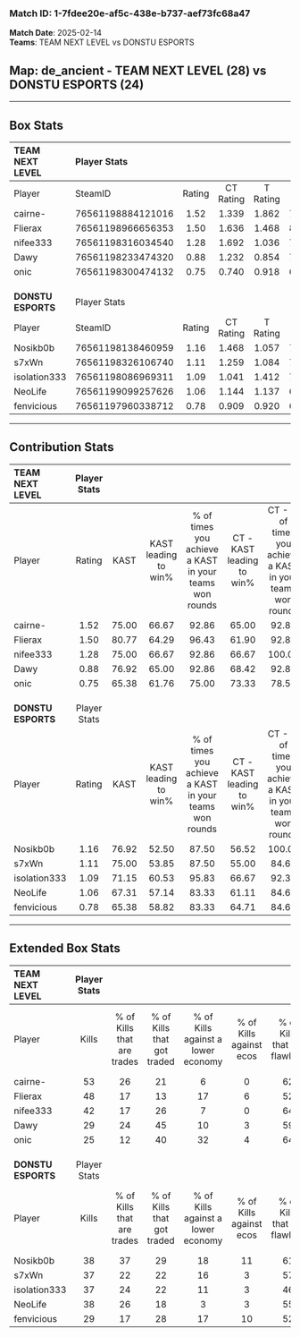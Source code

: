 ### Match ID: 1-7fdee20e-af5c-438e-b737-aef73fc68a47  
**Match Date**: 2025-02-14  
**Teams**: TEAM NEXT LEVEL vs DONSTU ESPORTS  

## **Map**: de_ancient - TEAM NEXT LEVEL (28) vs DONSTU ESPORTS (24)  
---  

## Box Stats  

| **TEAM NEXT LEVEL** | Player Stats      |        |           |          |       |       |       |         |        |      |     |
| :- | :- | :-: | :-: | :-: | :-: | :-: | :-: | :-: | :-: | :-: | :-: |
| Player              | SteamID           | Rating | CT Rating | T Rating | KAST  |  ADR  | Kills | Assists | Deaths | K/D  | HS% |
| cairne-             | 76561198884121016 |  1.52  |   1.339   |  1.862   | 75.00 | 109.5 |  53   |    8    |   33   | 1.61 | 49  |
| Flierax             | 76561198966656353 |  1.50  |   1.636   |  1.468   | 80.77 | 83.3  |  48   |    9    |   23   | 2.09 | 27  |
| nifee333            | 76561198316034540 |  1.28  |   1.692   |  1.036   | 75.00 | 97.1  |  42   |   21    |   37   | 1.14 | 57  |
| Dawy                | 76561198233474320 |  0.88  |   1.232   |  0.854   | 76.92 | 62.3  |  29   |   14    |   44   | 0.66 | 58  |
| onic                | 76561198300474132 |  0.75  |   0.740   |  0.918   | 65.38 | 61.5  |  25   |   15    |   42   | 0.60 | 52  |
|                     |                   |        |           |          |       |       |       |         |        |      |     |
|                     |                   |        |           |          |       |       |       |         |        |      |     |
|                     |                   |        |           |          |       |       |       |         |        |      |     |
| **DONSTU ESPORTS**  | Player Stats      |        |           |          |       |       |       |         |        |      |     |
| Player              | SteamID           | Rating | CT Rating | T Rating | KAST  |  ADR  | Kills | Assists | Deaths | K/D  | HS% |
| Nosikb0b            | 76561198138460959 |  1.16  |   1.468   |  1.057   | 76.92 | 81.9  |  38   |   15    |   38   | 1.00 | 34  |
| s7xWn               | 76561198326106740 |  1.11  |   1.259   |  1.084   | 75.00 | 76.1  |  37   |    6    |   36   | 1.03 | 21  |
| isolation333        | 76561198086969311 |  1.09  |   1.041   |  1.412   | 71.15 | 78.7  |  37   |   17    |   38   | 0.97 | 56  |
| NeoLife             | 76561199099257626 |  1.06  |   1.144   |  1.137   | 67.31 | 79.0  |  38   |   11    |   39   | 0.97 | 50  |
| fenvicious          | 76561197960338712 |  0.78  |   0.909   |  0.920   | 65.38 | 63.8  |  29   |   14    |   46   | 0.63 | 51  |
---  

## Contribution Stats  

| **TEAM NEXT LEVEL** | Player Stats |       |                      |                                                        |                           |                                                             |                          |                                                            |
| :- | :-: | :-: | :-: | :-: | :-: | :-: | :-: | :-: |
| Player              |    Rating    | KAST  | KAST leading to win% | % of times you achieve a KAST in your teams won rounds | CT - KAST leading to win% | CT - % of times you achieve a KAST in your teams won rounds | T - KAST leading to win% | T - % of times you achieve a KAST in your teams won rounds |
| cairne-             |     1.52     | 75.00 |        66.67         |                         92.86                          |           65.00           |                            92.86                            |          68.42           |                           92.86                            |
| Flierax             |     1.50     | 80.77 |        64.29         |                         96.43                          |           61.90           |                            92.86                            |          66.67           |                           100.00                           |
| nifee333            |     1.28     | 75.00 |        66.67         |                         92.86                          |           66.67           |                           100.00                            |          66.67           |                           85.71                            |
| Dawy                |     0.88     | 76.92 |        65.00         |                         92.86                          |           68.42           |                            92.86                            |          61.90           |                           92.86                            |
| onic                |     0.75     | 65.38 |        61.76         |                         75.00                          |           73.33           |                            78.57                            |          52.63           |                           71.43                            |
|                     |              |       |                      |                                                        |                           |                                                             |                          |                                                            |
|                     |              |       |                      |                                                        |                           |                                                             |                          |                                                            |
|                     |              |       |                      |                                                        |                           |                                                             |                          |                                                            |
| **DONSTU ESPORTS**  | Player Stats |       |                      |                                                        |                           |                                                             |                          |                                                            |
| Player              |    Rating    | KAST  | KAST leading to win% | % of times you achieve a KAST in your teams won rounds | CT - KAST leading to win% | CT - % of times you achieve a KAST in your teams won rounds | T - KAST leading to win% | T - % of times you achieve a KAST in your teams won rounds |
| Nosikb0b            |     1.16     | 76.92 |        52.50         |                         87.50                          |           56.52           |                           100.00                            |          47.06           |                           72.73                            |
| s7xWn               |     1.11     | 75.00 |        53.85         |                         87.50                          |           55.00           |                            84.62                            |          52.63           |                           90.91                            |
| isolation333        |     1.09     | 71.15 |        60.53         |                         95.83                          |           66.67           |                            92.31                            |          55.00           |                           100.00                           |
| NeoLife             |     1.06     | 67.31 |        57.14         |                         83.33                          |           61.11           |                            84.62                            |          52.94           |                           81.82                            |
| fenvicious          |     0.78     | 65.38 |        58.82         |                         83.33                          |           64.71           |                            84.62                            |          52.94           |                           81.82                            |
---  

## Extended Box Stats  

| **TEAM NEXT LEVEL** | Player Stats |                            |                            |                                    |                         |                              |                                 |        |                             |                                     |                          |                               |                            |
| :- | :-: | :-: | :-: | :-: | :-: | :-: | :-: | :-: | :-: | :-: | :-: | :-: | :-: |
| Player              |    Kills     | % of Kills that are trades | % of Kills that got traded | % of Kills against a lower economy | % of Kills against ecos | % of Kills that are flawless | % of Kills that are close duels | Deaths | % of Deaths that get traded | % of Deaths against a lower economy | % of Deaths against ecos | % of Deaths that are flawless | % of Deaths that are close |
| cairne-             |      53      |             26             |             21             |                 6                  |            0            |              62              |                4                |   33   |             24              |                 15                  |            0             |              45               |             18             |
| Flierax             |      48      |             17             |             13             |                 17                 |            6            |              52              |               13                |   23   |             17              |                 17                  |            0             |              78               |             9              |
| nifee333            |      42      |             17             |             26             |                 7                  |            0            |              64              |                0                |   37   |             19              |                 16                  |            3             |              49               |             14             |
| Dawy                |      29      |             24             |             45             |                 10                 |            3            |              59              |                3                |   44   |             34              |                 14                  |            2             |              57               |             7              |
| onic                |      25      |             12             |             40             |                 32                 |            4            |              64              |                8                |   42   |             19              |                 12                  |            2             |              50               |             2              |
|                     |              |                            |                            |                                    |                         |                              |                                 |        |                             |                                     |                          |                               |                            |
|                     |              |                            |                            |                                    |                         |                              |                                 |        |                             |                                     |                          |                               |                            |
|                     |              |                            |                            |                                    |                         |                              |                                 |        |                             |                                     |                          |                               |                            |
| **DONSTU ESPORTS**  | Player Stats |                            |                            |                                    |                         |                              |                                 |        |                             |                                     |                          |                               |                            |
| Player              |    Kills     | % of Kills that are trades | % of Kills that got traded | % of Kills against a lower economy | % of Kills against ecos | % of Kills that are flawless | % of Kills that are close duels | Deaths | % of Deaths that get traded | % of Deaths against a lower economy | % of Deaths against ecos | % of Deaths that are flawless | % of Deaths that are close |
| Nosikb0b            |      38      |             37             |             29             |                 18                 |           11            |              61              |                5                |   38   |             29              |                  8                  |            0             |              58               |             8              |
| s7xWn               |      37      |             22             |             22             |                 16                 |            3            |              57              |               14                |   36   |             19              |                  8                  |            0             |              89               |             0              |
| isolation333        |      37      |             24             |             22             |                 11                 |            3            |              46              |               14                |   38   |             29              |                 11                  |            0             |              55               |             3              |
| NeoLife             |      38      |             26             |             18             |                 3                  |            3            |              55              |                8                |   39   |             21              |                 10                  |            3             |              56               |             8              |
| fenvicious          |      29      |             17             |             28             |                 17                 |           10            |              52              |                7                |   46   |             30              |                 11                  |            2             |              50               |             9              |
